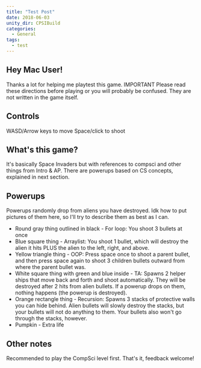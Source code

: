 ```yaml
---
title: "Test Post"
date: 2018-06-03
unity_dir: CPSIBuild
categories:
  - General
tags:
  - test
---
```


## Hey Mac User!
Thanks a lot for helping me playtest this game. IMPORTANT Please read these directions before playing or you will probably be confused. They are not written in the game itself.

## Controls
WASD/Arrow keys to move
Space/click to shoot

## What's this game?
It's basically Space Invaders but with references to compsci and other things from Intro & AP. There are powerups based on CS concepts, explained in next section.

## Powerups
Powerups randomly drop from aliens you have destroyed. Idk how to put pictures of them here, so I'll try to describe them as best as I can.
- Round gray thing outlined in black - For loop: You shoot 3 bullets at once
- Blue square thing - Arraylist: You shoot 1 bullet, which will destroy the alien it hits PLUS the alien to the left, right, and above.
- Yellow triangle thing - OOP: Press space once to shoot a parent bullet, and then press space again to shoot 3 children bullets outward from where the parent bullet was.
- White square thing with green and blue inside - TA: Spawns 2 helper ships that move back and forth and shoot automatically. They will be destroyed after 2 hits from alien bullets. If a powerup drops on them, nothing happens (the powerup is destroyed).
- Orange rectangle thing - Recursion: Spawns 3 stacks of protective walls you can hide behind. Alien bullets will slowly destroy the stacks, but your bullets will not do anything to them. Your bullets also won't go through the stacks, however.
- Pumpkin - Extra life

## Other notes
Recommended to play the CompSci level first. That's it, feedback welcome!
